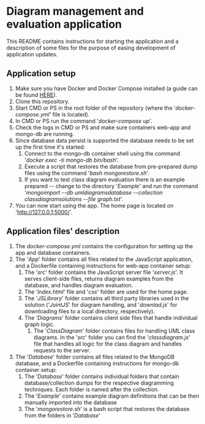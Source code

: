 # Diagram management and evaluation application
This README contains instructions for starting the application and a description of some files for the purpose of easing development of application updates.

## Application setup

1. Make sure you have Docker and Docker Compose installed (a guide can be found [HERE](https://docs.docker.com/compose/install/)).
1. Clone this repository.
1. Start CMD or PS in the root folder of the repository (where the '*docker-compose.yml*' file is located).
1. In CMD or PS run the command '*docker-compose up*'.
1. Check the logs in CMD or PS and make sure containers web-app and mongo-db are running.
1. Since database data persist is supported the database needs to be set up the first time it's started:
    1. Connect to the mongo-db container shell using the command '*docker exec -ti mongo-db bin/bash*'.
    1. Execute a script that restores the database from pre-prepared dump files using the command '*bash mongorestore.sh*'.
    1. If you want to test class diagram evaluation there is an example prepared -- change to the directory '*Example*' and run the command '*mongoimport --db umldiagramsdatabase --collection classdiagramsolutions --file graph.txt*'.
1. You can now start using the app. The home page is located on 'http://127.0.0.1:5000/'.

## Application files' description

1. The *docker-compose.yml* contains the configuration for setting up the app and database containers.
1. The '*App*' folder contains all files related to the JavaScript application, and a Dockerfile containing instructions for web-app container setup:
    1. The '*src*' folder contains the JavaScript server file '*server.js*'. It serves client-side files, returns diagram examples from the database, and handles diagram evaluation.
    1. The '*index.html*' file and '*css*' folder are used for the home page.
    1. The '*JSLibrary*' folder contains all third party libraries used in the solution ('*JointJS*' for diagram handling, and '*downlad.js*' for downloading files to a local directory, respectively).
    1. The '*Diagrams*' folder contains client side files that handle individual graph logic.
        1. The '*ClassDiagram*' folder contains files for handling UML class diagrams. In the '*src*' folder you can find the '*classdiagram.js*' file that handles all logic for the class diagram and handles requests to the server.
1. The '*Database*' folder contains all files related to the MongoDB database, and a Dockerfile containing instructions for mongo-db container setup:
    1. The '*Database*' folder contains individual folders that contain database/collection dumps for the respective diagramming techniques. Each folder is named after the collection.
    1. The '*Example*' contains example diagram definitions that can be then manually imported into the database
    1. The '*mongorestore.sh*' is a bash script that restores the database from the folders in '*Database*'
